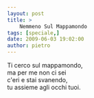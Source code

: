 ```yaml
---
layout: post
title: >
    Nemmeno Sul Mappamondo
tags: [speciale,]
date: 2009-06-03 19:02:00
author: pietro
---
```

Ti cerco sul mappamondo,<br/>ma per me non ci sei<br/>c'eri e stai svanendo,<br/>tu assieme agli occhi tuoi.
